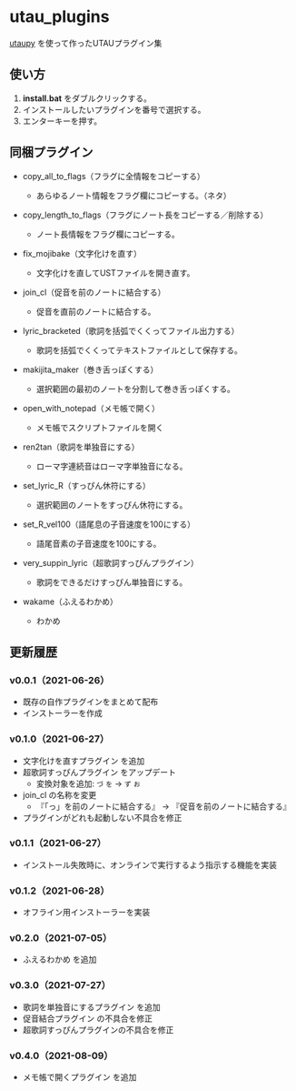 # utau_plugins
[utaupy](https://github.com/oatsu-gh/utaupy) を使って作ったUTAUプラグイン集

## 使い方

1. **install.bat** をダブルクリックする。
2. インストールしたいプラグインを番号で選択する。
3. エンターキーを押す。

## 同梱プラグイン

- copy_all_to_flags（フラグに全情報をコピーする）

  - あらゆるノート情報をフラグ欄にコピーする。（ネタ）
- copy_length_to_flags（フラグにノート長をコピーする／削除する）

  - ノート長情報をフラグ欄にコピーする。
- fix_mojibake（文字化けを直す）

  - 文字化けを直してUSTファイルを開き直す。
- join_cl（促音を前のノートに結合する）

  - 促音を直前のノートに結合する。
- lyric_bracketed（歌詞を括弧でくくってファイル出力する）

  - 歌詞を括弧でくくってテキストファイルとして保存する。
- makijita_maker（巻き舌っぽくする）

  - 選択範囲の最初のノートを分割して巻き舌っぽくする。
- open_with_notepad（メモ帳で開く）
  - メモ帳でスクリプトファイルを開く
- ren2tan（歌詞を単独音にする）

  - ローマ字連続音はローマ字単独音になる。
- set_lyric_R（すっぴん休符にする）

  - 選択範囲のノートをすっぴん休符にする。
- set_R_vel100（語尾息の子音速度を100にする）

  - 語尾音素の子音速度を100にする。
- very_suppin_lyric（超歌詞すっぴんプラグイン）

  - 歌詞をできるだけすっぴん単独音にする。
- wakame（ふえるわかめ）

  - わかめ

## 更新履歴

### v0.0.1（2021-06-26）

- 既存の自作プラグインをまとめて配布
- インストーラーを作成

### v0.1.0（2021-06-27）

- 文字化けを直すプラグイン を追加
- 超歌詞すっぴんプラグイン をアップデート
    - 変換対象を追加: `づ` `を` → `ず` `お`
- join_cl の名称を変更
    - 『「っ」を前のノートに結合する』 → 『促音を前のノートに結合する』
- プラグインがどれも起動しない不具合を修正

### v0.1.1（2021-06-27）

- インストール失敗時に、オンラインで実行するよう指示する機能を実装

### v0.1.2（2021-06-28）

- オフライン用インストーラーを実装

### v0.2.0（2021-07-05）

- ふえるわかめ を追加

### v0.3.0（2021-07-27）

- 歌詞を単独音にするプラグイン を追加
- 促音結合プラグイン の不具合を修正
- 超歌詞すっぴんプラグインの不具合を修正

### v0.4.0（2021-08-09）

- メモ帳で開くプラグイン を追加
